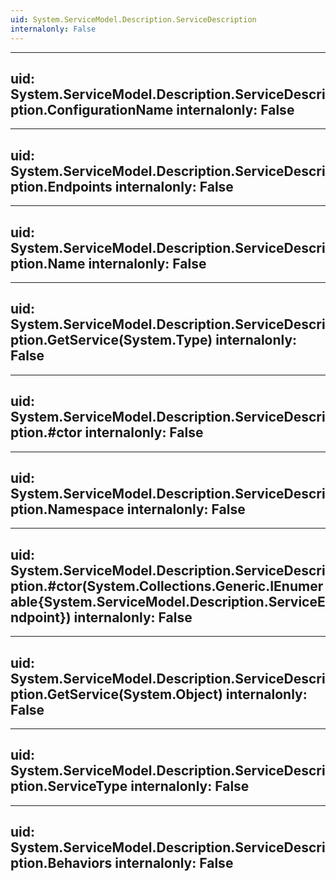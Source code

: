 ```yaml
---
uid: System.ServiceModel.Description.ServiceDescription
internalonly: False
---
```


---
uid: System.ServiceModel.Description.ServiceDescription.ConfigurationName
internalonly: False
---

---
uid: System.ServiceModel.Description.ServiceDescription.Endpoints
internalonly: False
---

---
uid: System.ServiceModel.Description.ServiceDescription.Name
internalonly: False
---

---
uid: System.ServiceModel.Description.ServiceDescription.GetService(System.Type)
internalonly: False
---

---
uid: System.ServiceModel.Description.ServiceDescription.#ctor
internalonly: False
---

---
uid: System.ServiceModel.Description.ServiceDescription.Namespace
internalonly: False
---

---
uid: System.ServiceModel.Description.ServiceDescription.#ctor(System.Collections.Generic.IEnumerable{System.ServiceModel.Description.ServiceEndpoint})
internalonly: False
---

---
uid: System.ServiceModel.Description.ServiceDescription.GetService(System.Object)
internalonly: False
---

---
uid: System.ServiceModel.Description.ServiceDescription.ServiceType
internalonly: False
---

---
uid: System.ServiceModel.Description.ServiceDescription.Behaviors
internalonly: False
---
